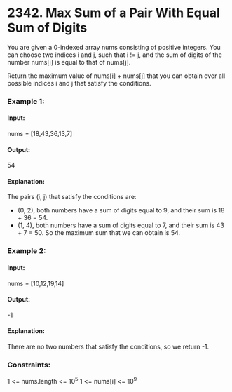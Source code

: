 # 2342. Max Sum of a Pair With Equal Sum of Digits
You are given a 0-indexed array nums consisting of positive integers. You can choose two indices i and j, such that i != j, and the sum of digits of the number nums[i] is equal to that of nums[j].

Return the maximum value of nums[i] + nums[j] that you can obtain over all possible indices i and j that satisfy the conditions.

### Example 1:
#### Input: 
nums = [18,43,36,13,7]
#### Output: 
54
#### Explanation: 
The pairs (i, j) that satisfy the conditions are:
- (0, 2), both numbers have a sum of digits equal to 9, and their sum is 18 + 36 = 54.
- (1, 4), both numbers have a sum of digits equal to 7, and their sum is 43 + 7 = 50.
So the maximum sum that we can obtain is 54.

### Example 2:
#### Input: 
nums = [10,12,19,14]
#### Output:
-1
#### Explanation: 
There are no two numbers that satisfy the conditions, so we return -1.
 
### Constraints:
1 <= nums.length <= $`10^5`$
1 <= nums[i] <= $`10^9`$


